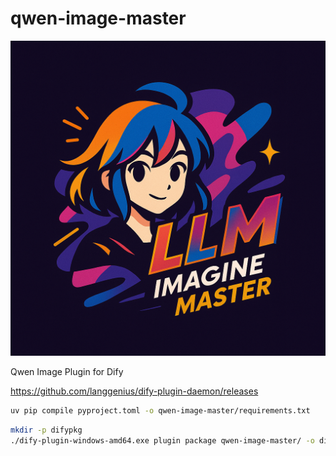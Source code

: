 # qwen-image-master

![](docs/QwenImageMaster.png)

Qwen Image Plugin for Dify

https://github.com/langgenius/dify-plugin-daemon/releases

```bash
uv pip compile pyproject.toml -o qwen-image-master/requirements.txt
```

```bash
mkdir -p difypkg
./dify-plugin-windows-amd64.exe plugin package qwen-image-master/ -o difypkg/qwen-image-master-0.0.2.difypkg
```